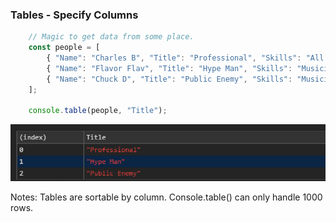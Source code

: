 ### Tables - Specify Columns

```javascript
    // Magic to get data from some place.
    const people = [
        { "Name": "Charles B", "Title": "Professional", "Skills": "All the things" },
        { "Name": "Flavor Flav", "Title": "Hype Man", "Skills": "Musician" },
        { "Name": "Chuck D", "Title": "Public Enemy", "Skills": "Musician" }
    ];

    console.table(people, "Title");
```

![Console table](./images/tables-3.png "Tables")

Notes:
Tables are sortable by column.
Console.table() can only handle 1000 rows.